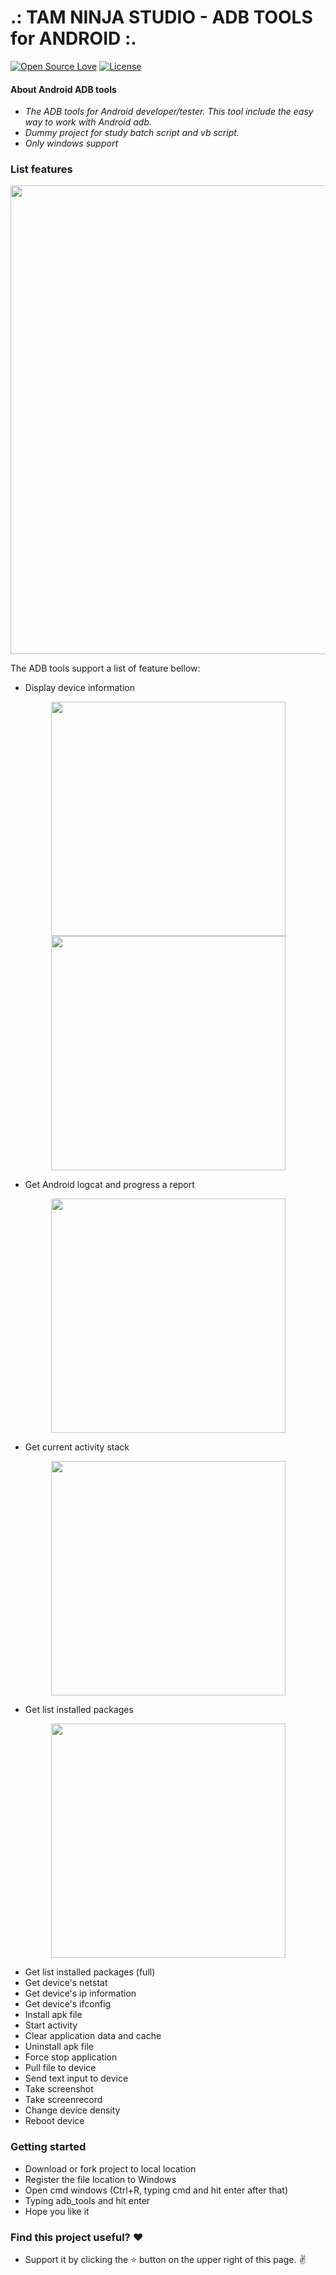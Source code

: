 # .: TAM NINJA STUDIO - ADB TOOLS for ANDROID :.
[![Open Source Love](https://badges.frapsoft.com/os/v1/open-source.svg?v=102)](https://opensource.org/licenses/Apache-2.0)
[![License](https://img.shields.io/badge/license-Apache%202.0-blue.svg)](http://www.apache.org/licenses/)

####  About Android ADB tools
- *The ADB tools for Android developer/tester. This tool include the easy way to work with Android adb.*
- *Dummy project for study batch script and vb script.*
- *Only windows support*

### List features
<p align="center"><img src="https://raw.githubusercontent.com/MrNinja/adb_tools/master/img/(1).PNG" width="750"></p>

The ADB tools support a list of feature bellow:
- Display device information
<p align="center">
    <img src="https://raw.githubusercontent.com/MrNinja/adb_tools/master/img/(3).PNG" width="375">
    <img src="https://raw.githubusercontent.com/MrNinja/adb_tools/master/img/(4).PNG" width="375">
</p>

- Get Android logcat and progress a report
<p align="center"><img src="https://raw.githubusercontent.com/MrNinja/adb_tools/master/img/(2).PNG" width="375"></p>

- Get current activity stack
<p align="center"><img src="https://raw.githubusercontent.com/MrNinja/adb_tools/master/img/(5).PNG" width="375"></p>

- Get list installed packages
<p align="center"><img src="https://raw.githubusercontent.com/MrNinja/adb_tools/master/img/(0).PNG" width="375"></p>

- Get list installed packages (full)
- Get device's netstat
- Get device's ip information
- Get device's ifconfig
- Install apk file
- Start activity
- Clear application data and cache
- Uninstall apk file
- Force stop application
- Pull file to device
- Send text input to device
- Take screenshot
- Take screenrecord
- Change device density
- Reboot device

### Getting started
- Download or fork project to local location
- Register the file location to Windows
- Open cmd windows (Ctrl+R, typing cmd and hit enter after that)
- Typing adb_tools and hit enter
- Hope you like it

### Find this project useful? :heart:
* Support it by clicking the :star: button on the upper right of this page. :v:
